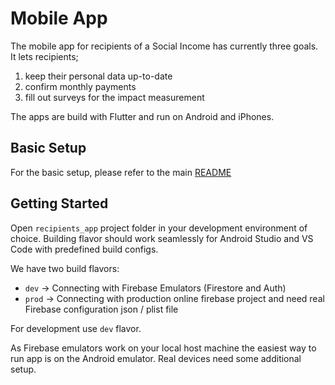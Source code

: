# Mobile App

The mobile app for recipients of a Social Income has currently three goals. It lets recipients;
1. keep their personal data up-to-date 
2. confirm monthly payments 
3. fill out surveys for the impact measurement

The apps are build with Flutter and run on Android and iPhones. 

## Basic Setup

For the basic setup, please refer to the main [README](../README.md)

## Getting Started

Open `recipients_app` project folder in your development environment of
choice. Building flavor should work seamlessly for Android Studio and VS
Code with predefined build configs.

We have two build flavors:

- `dev` -> Connecting with Firebase Emulators (Firestore and Auth)
- `prod` -> Connecting with production online firebase project and need
  real Firebase configuration json / plist file

For development use `dev` flavor.

As Firebase emulators work on your local host machine the easiest way to
run app is on the Android emulator. Real devices need some additional
setup.
